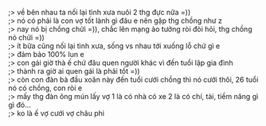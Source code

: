 ;> về bên nhau ta nối lại tình xưa nuôi 2 thg đực nữa =))<br>
;> nó có phải là con vợ tốt lành gì đâu e nên gặp thg chồng như z<br>
;> nay nó bị chồng chửi =)), chắc lên mạng ảo tưởng ròi đòi hỏi, thg chồng nó chửi =))<br>
;> ít bữa cũng nối lại tình xưa, sống vs nhau tới xuống lỗ chứ gì e<br>
;> đảm bảo 100% lun e<br>
;> con gái giờ thà ế chứ đâu quen người khác vì đến tuổi lập gia đình<br>
;> thành ra giờ ai quen gái là phải tốt =))<br>
;> còn con đàn bà đầu xoăn này đến tuổi cưới chồng thì nó cưới thôi, 26 tuổi nó có chồng, con ròi e<br>
;> mấy thg đàn ông mún lấy vợ 1 là có nhà có xe 2 là có chí, tài, tiềm năng gì gì đó...<br>
;> ko là ế vợ cưới vợ châu phi
